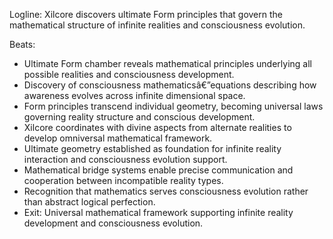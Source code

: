 ﻿---
series: 5
novella: 5
file: S5N5_CH04
type: chapter
pov: Xilcore
setting: Ultimate Form chamber - reality mathematics
word_target_min: 1201
word_target_max: 2299
status: outline
---
Logline: Xilcore discovers ultimate Form principles that govern the mathematical structure of infinite realities and consciousness evolution.

Beats:
- Ultimate Form chamber reveals mathematical principles underlying all possible realities and consciousness development.
- Discovery of consciousness mathematicsâ€”equations describing how awareness evolves across infinite dimensional space.
- Form principles transcend individual geometry, becoming universal laws governing reality structure and conscious development.
- Xilcore coordinates with divine aspects from alternate realities to develop omniversal mathematical framework.
- Ultimate geometry established as foundation for infinite reality interaction and consciousness evolution support.
- Mathematical bridge systems enable precise communication and cooperation between incompatible reality types.
- Recognition that mathematics serves consciousness evolution rather than abstract logical perfection.
- Exit: Universal mathematical framework supporting infinite reality development and consciousness evolution.